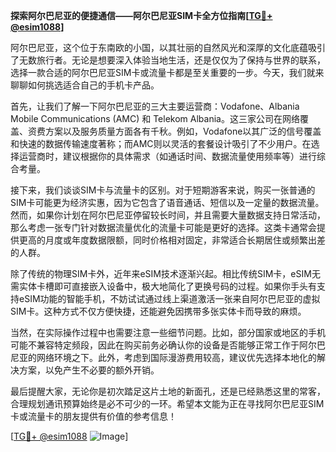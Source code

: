 **探索阿尔巴尼亚的便捷通信——阿尔巴尼亚SIM卡全方位指南[[TG💪+ @esim1088](https://t.me/s/esim1088)]**

阿尔巴尼亚，这个位于东南欧的小国，以其壮丽的自然风光和深厚的文化底蕴吸引了无数旅行者。无论是想要深入体验当地生活，还是仅仅为了保持与世界的联系，选择一款合适的阿尔巴尼亚SIM卡或流量卡都是至关重要的一步。今天，我们就来聊聊如何挑选适合自己的手机卡产品。

首先，让我们了解一下阿尔巴尼亚的三大主要运营商：Vodafone、Albania Mobile Communications (AMC) 和 Telekom Albania。这三家公司在网络覆盖、资费方案以及服务质量方面各有千秋。例如，Vodafone以其广泛的信号覆盖和快速的数据传输速度著称；而AMC则以灵活的套餐设计吸引了不少用户。在选择运营商时，建议根据你的具体需求（如通话时间、数据流量使用频率等）进行综合考量。

接下来，我们谈谈SIM卡与流量卡的区别。对于短期游客来说，购买一张普通的SIM卡可能更为经济实惠，因为它包含了语音通话、短信以及一定量的数据流量。然而，如果你计划在阿尔巴尼亚停留较长时间，并且需要大量数据支持日常活动，那么考虑一张专门针对数据流量优化的流量卡可能是更好的选择。这类卡通常会提供更高的月度或年度数据限额，同时价格相对固定，非常适合长期居住或频繁出差的人群。

除了传统的物理SIM卡外，近年来eSIM技术逐渐兴起。相比传统SIM卡，eSIM无需实体卡槽即可直接嵌入设备中，极大地简化了更换号码的过程。如果你手头有支持eSIM功能的智能手机，不妨试试通过线上渠道激活一张来自阿尔巴尼亚的虚拟SIM卡。这种方式不仅方便快捷，还能避免因携带多张实体卡而导致的麻烦。

当然，在实际操作过程中也需要注意一些细节问题。比如，部分国家或地区的手机可能不兼容特定频段，因此在购买前务必确认你的设备是否能够正常工作于阿尔巴尼亚的网络环境之下。此外，考虑到国际漫游费用较高，建议优先选择本地化的解决方案，以免产生不必要的额外开销。

最后提醒大家，无论你是初次踏足这片土地的新面孔，还是已经熟悉这里的常客，合理规划通讯预算始终是必不可少的一环。希望本文能为正在寻找阿尔巴尼亚SIM卡或流量卡的朋友提供有价值的参考信息！

[[TG💪+ @esim1088](https://t.me/s/esim1088) ![Image](https://i.postimg.cc/4NQfJmqS/Snipaste-2025-05-13-00-14-12.png)]